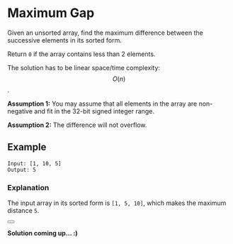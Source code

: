 # Maximum Gap

Given an unsorted array, find the maximum difference between the successive elements in its sorted form.

Return `0` if the array contains less than 2 elements.

The solution has to be linear space/time complexity: $$O(n)$$.

**Assumption 1:** You may assume that all elements in the array are non-negative and fit in the 32-bit signed integer range.

**Assumption 2:** The difference will not overflow.

## Example
```
Input: [1, 10, 5]
Output: 5
```

### Explanation
The input array in its sorted form is `[1, 5, 10]`, which makes the maximum distance `5`.

<button class="section" target="solution" show="Show solution" hide="Hide solution"></button>

<!--sec data-title="Solution" data-id="solution" data-show=false ces-->

**Solution coming up... :)**

<!--endsec-->